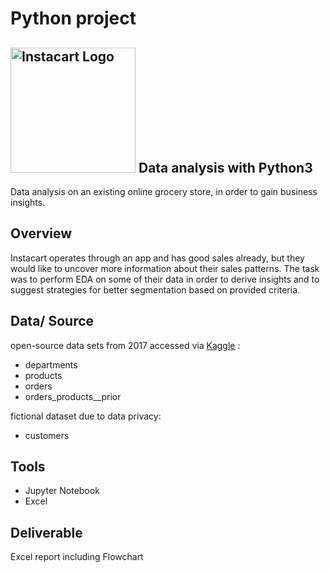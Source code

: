 # Python project

## <img src="https://mma.prnewswire.com/media/513462/Instacart_Logo.jpg?p=facebook" alt="Instacart Logo" width="200" /> Data analysis with Python3
Data analysis on an existing online grocery store, in order to gain business insights.

## Overview
Instacart operates through an app and has good sales already, but they would like to uncover more information about their sales patterns. 
The task was to perform EDA on some of their data in order to derive insights and to suggest strategies for better segmentation based on provided criteria. 

## Data/ Source
open-source data sets from 2017 accessed via [Kaggle](https://www.kaggle.com/datasets/psparks/instacart-market-basket-analysis) :
- departments
- products
- orders
- orders_products__prior

fictional dataset due to data privacy:
- customers

## Tools
- Jupyter Notebook
- Excel

## Deliverable
Excel report including Flowchart
